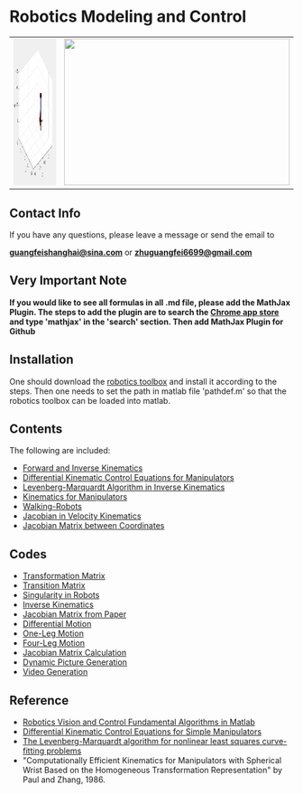 # Robotics Modeling and Control

<table>
  <tr>
    <td><img src="image/one_leg_motion.gif?raw=true" height="260px" width="400px"></td>
    <td><img src="image/2_four_legs_motion.gif?raw=true" height="260px" width="400px"></td>
  </tr>
</table>

## Contact Info
If you have any questions, please leave a message or send the email to 

**guangfeishanghai@sina.com** or **zhuguangfei6699@gmail.com**

## Very Important Note

**If you would like to see all formulas in all .md file, please add the MathJax Plugin. The steps to add the plugin are to search the [Chrome app store](https://chrome.google.com/webstore/category/extensions) and type 'mathjax' in the 'search' section. Then add MathJax Plugin for Github**

## Installation

One should download the [robotics toolbox](https://github.com/petercorke/robotics-toolbox-matlab) and install it according to the steps. Then one needs to set the path in matlab file 'pathdef.m' so that the robotics toolbox can be loaded into matlab.

## Contents

The following are included:

- [Forward and Inverse Kinematics](https://github.com/colin-zgf/Robotics-Modeling-and-Control/blob/master/Forward_and_Inverse_Kinematics.md)
- [Differential Kinematic Control Equations for Manipulators](https://github.com/colin-zgf/Robotics-Modeling-and-Control/blob/master/Differential_Kinematic_Control_Equations_for_Manipulators.md)
- [Levenberg-Marquardt Algorithm in Inverse Kinematics](https://github.com/colin-zgf/Robotics-Modeling-and-Control/blob/master/Levenberg-Marquardt_Algorithm_in_Inverse_Kinematics.md)
- [Kinematics for Manipulators](https://github.com/colin-zgf/Robotics-Modeling-and-Control/blob/master/Kinematics_for_Manipulators%20_with_Spherical_Wrist.md)
- [Walking-Robots](https://github.com/colin-zgf/Robotics-Modeling-and-Control/blob/master/Walking_Robots.md)
- [Jacobian in Velocity Kinematics](https://github.com/colin-zgf/Robotics-Modeling-and-Control/blob/master/Jacobian_in_Velocity_Kinematics.md)
- [Jacobian Matrix between Coordinates](https://github.com/colin-zgf/Robotics-Modeling-and-Control/blob/master/Jacobian_Matrix_between_Coordinates.md)

## Codes

- [Transformation Matrix](https://github.com/colin-zgf/Robotics-Modeling-and-Control/blob/master/code/transformationMatrix.m)
- [Transition Matrix](https://github.com/colin-zgf/Robotics-Modeling-and-Control/blob/master/code/transitionMatrix.m)
- [Singularity in Robots](https://github.com/colin-zgf/Robotics-Modeling-and-Control/blob/master/code/Singularity.m)
- [Inverse Kinematics](https://github.com/colin-zgf/Robotics-Modeling-and-Control/blob/master/code/test_inverse_kinematics.m)
- [Jacobian Matrix from Paper](https://github.com/colin-zgf/Robotics-Modeling-and-Control/blob/master/code/test_jacobe.m)
- [Differential Motion](https://github.com/colin-zgf/Robotics-Modeling-and-Control/blob/master/code/test_tr2delta.m)
- [One-Leg Motion](https://github.com/colin-zgf/Robotics-Modeling-and-Control/blob/master/code/SImpleWalkingRobot.m)
- [Four-Leg Motion](https://github.com/colin-zgf/Robotics-Modeling-and-Control/blob/master/code/MotionOfFourLegs.m)
- [Jacobian Matrix Calculation](https://github.com/colin-zgf/Robotics-Modeling-and-Control/blob/master/code/jacobian_matrix.m)
- [Dynamic Picture Generation](https://github.com/colin-zgf/Robotics-Modeling-and-Control/blob/master/code/tool_dynamic_gif.m)
- [Video Generation](https://github.com/colin-zgf/Robotics-Modeling-and-Control/blob/master/code/tool_generate_video.m)

## Reference
- [Robotics Vision and Control Fundamental Algorithms in Matlab](https://github.com/ErlangZ/Ebooks/blob/master/Robotics%2C%20vision%20and%20control%20fundamental%20algorithms%20in%20MATLAB%26amp%3Breg%3B.pdf)
- [Differential Kinematic Control Equations for Simple Manipulators](https://ieeexplore.ieee.org/stamp/stamp.jsp?arnumber=4308714)
- [The Levenberg-Marquardt algorithm for nonlinear least squares curve-fitting problems](http://people.duke.edu/~hpgavin/ce281/lm.pdf)
- "Computationally Efficient Kinematics for Manipulators with Spherical Wrist Based on the Homogeneous Transformation Representation" by Paul and Zhang, 1986.

